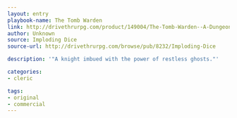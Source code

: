 ```yaml
---
layout: entry
playbook-name: The Tomb Warden
link: http://drivethrurpg.com/product/149004/The-Tomb-Warden--A-Dungeon-World-Playbook
author: Unknown
source: Imploding Dice
source-url: http://drivethrurpg.com/browse/pub/8232/Imploding-Dice

description: '"A knight imbued with the power of restless ghosts."'

categories:
- cleric

tags:
- original
- commercial
---
```


